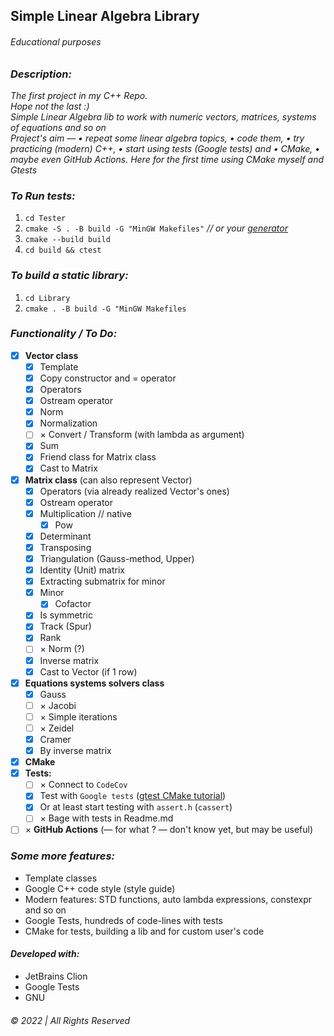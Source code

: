 ## Simple Linear Algebra Library

###### Educational purposes

### _Description:_

_The first project in my C++ Repo.   
Hope not the last :)  
Simple Linear Algebra lib to work with numeric vectors, matrices, systems of equations and so on  
Project's aim — • repeat some linear algebra topics, • code them, • try practicing (modern) C++, • start using tests (Google tests) and • CMake, • maybe even GitHub Actions. Here for the first time using CMake myself and Gtests_

### _To Run tests:_

1. `cd Tester`
2. `cmake -S . -B build -G "MinGW Makefiles"` _// or
   your [generator](https://cmake.org/cmake/help/latest/manual/cmake-generators.7.html)_
3. `cmake --build build`
4. `cd build && ctest`

### _To build a static library:_
1. `cd Library`  
2. `cmake . -B build -G "MinGW Makefiles`

### _Functionality / To Do:_

- [x] __Vector class__
    - [x] Template
    - [x] Copy constructor and = operator
    - [x] Operators
    - [x] Ostream operator
    - [x] Norm
    - [x] Normalization
    - [ ] &times; Convert / Transform (with lambda as argument)
    - [x] Sum
    - [x] Friend class for Matrix class
    - [x] Cast to Matrix
- [x] __Matrix class__ (can also represent Vector)
    - [x] Operators (via already realized Vector's ones)
    - [x] Ostream operator
    - [x] Multiplication // native
        - [x] Pow
    - [x] Determinant
    - [x] Transposing
    - [x] Triangulation (Gauss-method, Upper)
    - [x] Identity (Unit) matrix
    - [x] Extracting submatrix for minor
    - [x] Minor
        - [x] Cofactor
    - [x] Is symmetric
    - [x] Track (Spur)
    - [x] Rank
    - [ ] &times; Norm (?)
    - [x] Inverse matrix
    - [x] Cast to Vector (if 1 row)
- [x] __Equations systems solvers class__
  - [x] Gauss
  - [ ] &times; Jacobi
  - [ ] &times; Simple iterations
  - [ ] &times; Zeidel
  - [x] Cramer
  - [x] By inverse matrix    
- [x] __CMake__
- [x] __Tests:__
    - [ ] &times; Connect to `CodeCov`
    - [x] Test with `Google tests` ([gtest CMake tutorial](https://google.github.io/googletest/quickstart-cmake.html))
    - [x] Or at least start testing with `assert.h` (`cassert`)
    - [ ] &times; Bage with tests in Readme.md
- [ ] &times; __GitHub Actions__ (— for what ? — don't know yet, but may be useful)

### _Some more features:_

* Template classes
* Google C++ code style (style guide)
* Modern features: STD functions, auto lambda expressions, constexpr and so on
* Google Tests, hundreds of code-lines with tests
* CMake for tests, building a lib and for custom user's code

#### _Developed with:_

* JetBrains Clion
* Google Tests
* GNU &nbsp;

###### © 2022 | All Rights Reserved